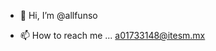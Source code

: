 - 👋 Hi, I’m @allfunso

- 📫 How to reach me ... a01733148@itesm.mx

<!---
allfunso/allfunso is a ✨ special ✨ repository because its `README.md` (this file) appears on your GitHub profile.
You can click the Preview link to take a look at your changes.
--->
